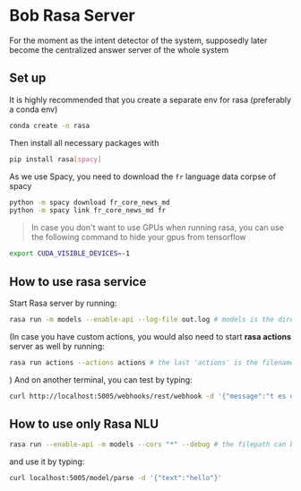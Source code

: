 # Bob Rasa Server

For the moment as the intent detector of the system, supposedly later become the centralized answer server of the whole system

## Set up

It is highly recommended that you create a separate env for rasa (preferably a conda env)

```bash
conda create -n rasa
```

Then install all necessary packages with
```bash
pip install rasa[spacy]
```

As we use Spacy, you need to download the `fr` language data corpse of spacy
```bash
python -m spacy download fr_core_news_md
python -m spacy link fr_core_news_md fr
```

> In case you don't want to use GPUs when running rasa, you can use the following command to hide your gpus from tensorflow
```bash
export CUDA_VISIBLE_DEVICES=-1
```

## How to use rasa service 

Start Rasa server by running:
```bash
rasa run -m models --enable-api --log-file out.log # models is the directory containing all trained rasa models
```
(In case you have custom actions, you would also need to start __rasa actions__ server as well by running:
```bash
rasa run actions --actions actions # the last 'actions' is the filename defining custom actions
```
)
And on another terminal, you can test by typing:
```bash
curl http://localhost:5005/webhooks/rest/webhook -d '{"message":"t es quoi", "sender": "quang"}'
```

## How to use only Rasa NLU

```bash
rasa run --enable-api -m models --cors "*" --debug # the filepath can be changed to any model's path you have trained
```

and use it by typing:
```bash
curl localhost:5005/model/parse -d '{"text":"hello"}'
```